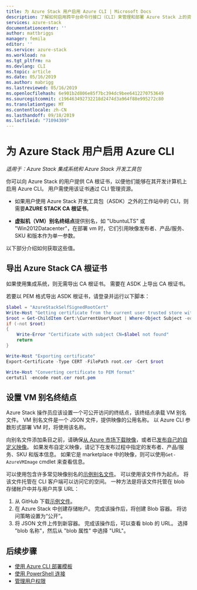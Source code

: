 ```yaml
---
title: 为 Azure Stack 用户启用 Azure CLI | Microsoft Docs
description: 了解如何启用跨平台命令行接口（CLI）来管理和部署 Azure Stack 上的资源。
services: azure-stack
documentationcenter: ''
author: mattbriggs
manager: femila
editor: ''
ms.service: azure-stack
ms.workload: na
ms.tgt_pltfrm: na
ms.devlang: CLI
ms.topic: article
ms.date: 05/16/2019
ms.author: mabrigg
ms.lastreviewed: 05/16/2019
ms.openlocfilehash: 6e901b2d806e85f7bc394dc9bee6412270753649
ms.sourcegitcommit: c196463492732218d2474d3a964f88e995272c80
ms.translationtype: MT
ms.contentlocale: zh-CN
ms.lasthandoff: 09/18/2019
ms.locfileid: "71094309"
---
```

# <a name="enable-azure-cli-for-azure-stack-users"></a>为 Azure Stack 用户启用 Azure CLI

*适用于：Azure Stack 集成系统和 Azure Stack 开发工具包*

你可以向 Azure Stack 的用户提供 CA 根证书，以便他们能够在其开发计算机上启用 Azure CLI。 用户需使用该证书通过 CLI 管理资源。

 - 如果用户使用 Azure Stack 开发工具包（ASDK）之外的工作站中的 CLI，则需要**AZURE STACK CA 根证书**。  

 - **虚拟机（VM）别名终结点**提供别名，如 "UbuntuLTS" 或 "Win2012Datacenter"，在部署 vm 时，它们引用映像发布者、产品/服务、SKU 和版本作为单一参数。  

以下部分介绍如何获取这些值。

## <a name="export-the-azure-stack-ca-root-certificate"></a>导出 Azure Stack CA 根证书

如果使用集成系统，则无需导出 CA 根证书。 需要在 ASDK 上导出 CA 根证书。

若要以 PEM 格式导出 ASDK 根证书，请登录并运行以下脚本：

```powershell
$label = "AzureStackSelfSignedRootCert"
Write-Host "Getting certificate from the current user trusted store with subject CN=$label"
$root = Get-ChildItem Cert:\CurrentUser\Root | Where-Object Subject -eq "CN=$label" | select -First 1
if (-not $root)
{
    Write-Error "Certificate with subject CN=$label not found"
    return
}

Write-Host "Exporting certificate"
Export-Certificate -Type CERT -FilePath root.cer -Cert $root

Write-Host "Converting certificate to PEM format"
certutil -encode root.cer root.pem
```

## <a name="set-up-the-vm-aliases-endpoint"></a>设置 VM 别名终结点

Azure Stack 操作员应该设置一个可公开访问的终结点，该终结点承载 VM 别名文件。 VM 别名文件是一个 JSON 文件，提供映像的公用名称。 以 Azure CLI 参数形式部署 VM 时，将使用该名称。  

向别名文件添加条目之前，请确保[从 Azure 市场下载映像](azure-stack-download-azure-marketplace-item.md)，或者已[发布自己的自定义映像](azure-stack-add-vm-image.md)。 如果发布自定义映像，请记下在发布过程中指定的发布者、产品/服务、SKU 和版本信息。 如果它是 marketplace 中的映像，则可以使用`Get-AzureVMImage` cmdlet 来查看信息。  

可以使用包含许多常见映像别名的[示例别名文件](https://raw.githubusercontent.com/Azure/azure-rest-api-specs/master/arm-compute/quickstart-templates/aliases.json)。 可以使用该文件作为起点。 将该文件托管在 CLI 客户端可以访问它的空间。 一种方法是将该文件托管在 blob 存储帐户中并与用户共享 URL：

1. 从 GitHub 下载[示例文件](https://raw.githubusercontent.com/Azure/azure-rest-api-specs/master/arm-compute/quickstart-templates/aliases.json)。
2. 在 Azure Stack 中创建存储帐户。 完成该操作后，将创建 Blob 容器。 将访问策略设置为“公开”。  
3. 将 JSON 文件上传到新容器。 完成该操作后，可以查看 blob 的 URL。 选择 "blob 名称"，然后从 "blob 属性" 中选择 "URL"。

## <a name="next-steps"></a>后续步骤

- [使用 Azure CLI 部署模板](../user/azure-stack-deploy-template-command-line.md )
- [使用 PowerShell 连接](azure-stack-powershell-install.md)
- [管理用户权限](azure-stack-manage-permissions.md)
